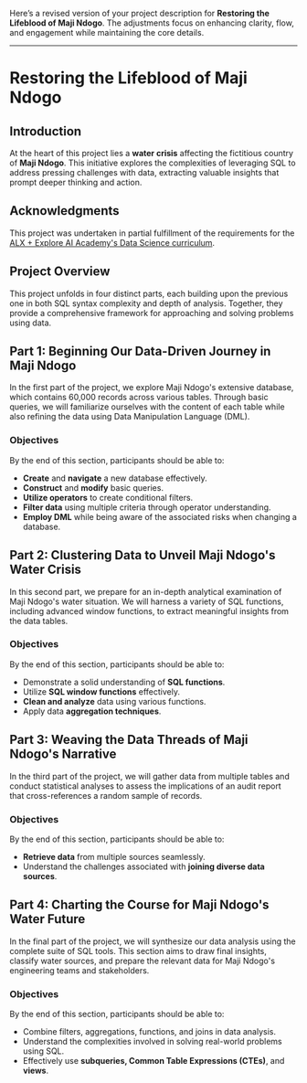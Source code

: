 Here’s a revised version of your project description for **Restoring the Lifeblood of Maji Ndogo**. The adjustments focus on enhancing clarity, flow, and engagement while maintaining the core details.

---

# **Restoring the Lifeblood of Maji Ndogo**

## **Introduction**
At the heart of this project lies a **water crisis** affecting the fictitious country of **Maji Ndogo**. This initiative explores the complexities of leveraging SQL to address pressing challenges with data, extracting valuable insights that prompt deeper thinking and action.

## **Acknowledgments**
This project was undertaken in partial fulfillment of the requirements for the [ALX + Explore AI Academy's Data Science curriculum](https://www.explore.ai/learn/courses/data-science). 

## **Project Overview**
This project unfolds in four distinct parts, each building upon the previous one in both SQL syntax complexity and depth of analysis. Together, they provide a comprehensive framework for approaching and solving problems using data.

## **Part 1: Beginning Our Data-Driven Journey in Maji Ndogo**
In the first part of the project, we explore Maji Ndogo's extensive database, which contains 60,000 records across various tables. Through basic queries, we will familiarize ourselves with the content of each table while also refining the data using Data Manipulation Language (DML).

### **Objectives**
By the end of this section, participants should be able to:
- **Create** and **navigate** a new database effectively.
- **Construct** and **modify** basic queries.
- **Utilize operators** to create conditional filters.
- **Filter data** using multiple criteria through operator understanding.
- **Employ DML** while being aware of the associated risks when changing a database.

## **Part 2: Clustering Data to Unveil Maji Ndogo's Water Crisis**
In this second part, we prepare for an in-depth analytical examination of Maji Ndogo's water situation. We will harness a variety of SQL functions, including advanced window functions, to extract meaningful insights from the data tables.

### **Objectives**
By the end of this section, participants should be able to:
- Demonstrate a solid understanding of **SQL functions**.
- Utilize **SQL window functions** effectively.
- **Clean and analyze** data using various functions.
- Apply data **aggregation techniques**.

## **Part 3: Weaving the Data Threads of Maji Ndogo's Narrative**
In the third part of the project, we will gather data from multiple tables and conduct statistical analyses to assess the implications of an audit report that cross-references a random sample of records.

### **Objectives**
By the end of this section, participants should be able to:
- **Retrieve data** from multiple sources seamlessly.
- Understand the challenges associated with **joining diverse data sources**.

## **Part 4: Charting the Course for Maji Ndogo's Water Future**
In the final part of the project, we will synthesize our data analysis using the complete suite of SQL tools. This section aims to draw final insights, classify water sources, and prepare the relevant data for Maji Ndogo's engineering teams and stakeholders.

### **Objectives**
By the end of this section, participants should be able to:
- Combine filters, aggregations, functions, and joins in data analysis.
- Understand the complexities involved in solving real-world problems using SQL.
- Effectively use **subqueries, Common Table Expressions (CTEs)**, and **views**.
